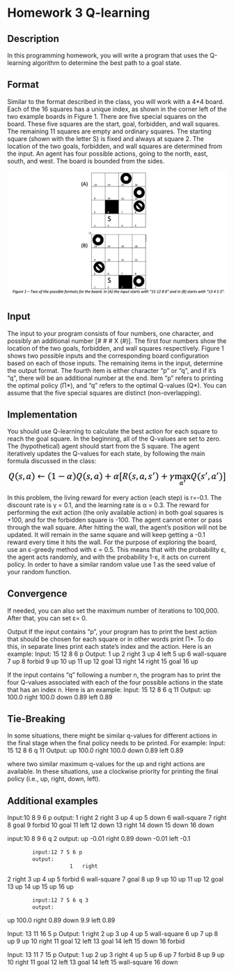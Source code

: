 # Homework 3 Q-learning

## Description

In this programming homework, you will write a program that uses the Q-learning algorithm to determine the best path to a goal state.

## Format

Similar to the format described in the class, you will work with a 4\*4 board. Each of the 16 squares has a unique index, as shown in the corner left of the two example boards in Figure 1. There are five special squares on the board. These five squares are the start, goal, forbidden, and wall squares. The remaining 11 squares are empty and ordinary squares. The starting square (shown with the letter S) is fixed and always at square 2. The location of the two goals, forbidden, and wall squares are determined from the input. An agent has four possible actions, going to the north, east, south, and west. The board is bounded from the sides.

<img src="../images/hw3-1.png">

## Input

The input to your program consists of four numbers, one character, and possibly an additional number [# # # X (#)]. The first four numbers show the location of the two goals, forbidden, and wall squares respectively. Figure 1 shows two possible inputs and the corresponding board configuration based on each of those inputs. The remaining items in the input, determine the output format. The fourth item is either character “p” or “q”, and if it’s “q”, there will be an additional number at the end. Item “p” refers to printing the optimal policy (Π*), and “q” refers to the optimal Q-values (Q*). You can assume that the five special squares are distinct (non-overlapping).

## Implementation

You should use Q-learning to calculate the best action for each square to reach the goal square. In the beginning, all of the Q-values are set to zero. The (hypothetical) agent should start from the S square. The agent iteratively updates the Q-values for each state, by following the main formula discussed in the class:

<img src="../images/hw3-2.png">

In this problem, the living reward for every action (each step) is r=-0.1. The discount rate is γ = 0.1, and the learning rate is α = 0.3. The reward for performing the exit action (the only available action) in both goal squares is +100, and for the forbidden square is -100. The agent cannot enter or pass through the wall square. After hitting the wall, the agent’s position will not be updated. It will remain in the same square and will keep getting a -0.1 reward every time it hits the wall. For the purpose of exploring the board, use an ε-greedy method with ε = 0.5. This means that with the probability ε, the agent acts randomly, and with the probability 1-ε, it acts on current policy. In order to have a similar random value use 1 as the seed value of your random function.

## Convergence

If needed, you can also set the maximum number of iterations to 100,000. After that, you can set ε= 0.

Output
If the input contains “p”, your program has to print the best action that should be chosen for each square or in other words print Π\*. To do this, in separate lines print each state’s index and the action. Here is an example:
Input:
15 12 8 6 p
Output:
1 up
2 right
3 up
4 left
5 up
6 wall-square
7 up
8 forbid
9 up
10 up
11 up
12 goal
13 right
14 right
15 goal
16 up

If the input contains “q” following a number n, the program has to print the four Q-values associated with each of the four possible actions in the state that has an index n. Here is an example:
Input: 15 12 8 6 q 11
Output:
up 100.0
right 100.0
down 0.89
left 0.89

## Tie-Breaking

In some situations, there might be similar q-values for different actions in the final stage when the final policy needs to be printed. For example:
Input: 15 12 8 6 q 11
Output:
up 100.0
right 100.0
down 0.89
left 0.89

where two similar maximum q-values for the up and right actions are available. In these situations, use a clockwise priority for printing the final policy (i.e., up, right, down, left).

## Additional examples

Input:10 8 9 6 p
output:
1 right
2 right
3 up
4 up
5 down
6 wall-square
7 right
8 goal
9 forbid
10 goal
11 left
12 down
13 right
14 down
15 down
16 down

input:10 8 9 6 q 2
output:
up -0.01
right 0.89
down -0.01
left -0.1

        	input:12 7 5 6 p
        	output:
                    	1	right

2 right
3 up
4 up
5 forbid
6 wall-square
7 goal
8 up
9 up
10 up
11 up
12 goal
13 up
14 up
15 up
16 up

        	input:12 7 5 6 q 3
        	output:

up 100.0
right 0.89
down 9.9
left 0.89

Input: 13 11 16 5 p
Output:
1 right
2 up
3 up
4 up
5 wall-square
6 up
7 up
8 up
9 up
10 right
11 goal
12 left
13 goal
14 left
15 down
16 forbid

Input:
13 11 7 15 p
Output:
1 up
2 up
3 right
4 up
5 up
6 up
7 forbid
8 up
9 up
10 right
11 goal
12 left
13 goal
14 left
15 wall-square
16 down
